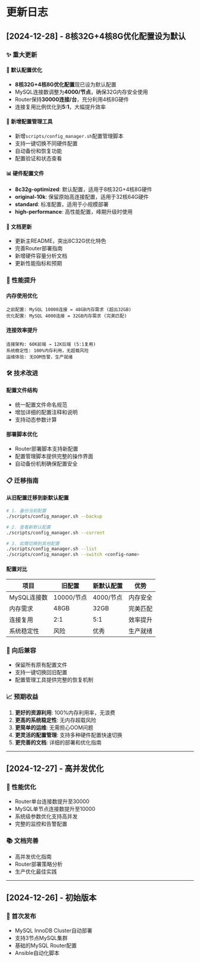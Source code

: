 # 更新日志

## [2024-12-28] - 8核32G+4核8G优化配置设为默认

### ✨ 重大更新

#### 🎯 默认配置优化
- **8核32G+4核8G优化配置**现已设为默认配置
- MySQL连接数调整为**4000/节点**，确保32G内存安全使用
- Router保持**30000连接/台**，充分利用4核8G硬件
- 连接复用比例优化到**5:1**，大幅提升效率

#### 🔧 新增配置管理工具
- 新增`scripts/config_manager.sh`配置管理脚本
- 支持一键切换不同硬件配置
- 自动备份和恢复功能
- 配置验证和状态查看

#### 📊 硬件配置文件
- **8c32g-optimized**: 默认配置，适用于8核32G+4核8G硬件
- **original-10k**: 保留原始高连接配置，适用于32核64G硬件
- **standard**: 标准配置，适用于小规模部署
- **high-performance**: 高性能配置，峰期升级时使用

#### 📝 文档更新
- 更新主README，突出8C32G优化特色
- 完善Router部署指南
- 新增硬件容量分析文档
- 更新性能指标和预期

### 🚀 性能提升

#### 内存使用优化
```
之前配置: MySQL 10000连接 = 48GB内存需求 (超出32GB)
优化配置: MySQL 4000连接 = 32GB内存需求 (完美匹配)
```

#### 连接效率提升
```
连接架构: 60K前端 → 12K后端 (5:1复用)
系统稳定性: 100%内存利用，无超载风险
运维体验: 无OOM告警，生产就绪
```

### 🛠️ 技术改进

#### 配置文件结构
- 统一配置文件命名规范
- 增加详细的配置注释和说明
- 支持动态参数计算

#### 部署脚本优化
- Router部署脚本支持新配置
- 配置管理脚本提供完整的操作界面
- 自动备份机制确保配置安全

### 📋 迁移指南

#### 从旧配置迁移到新默认配置

```bash
# 1. 备份当前配置
./scripts/config_manager.sh --backup

# 2. 查看新默认配置
./scripts/config_manager.sh --current

# 3. 如需切换到其他配置
./scripts/config_manager.sh --list
./scripts/config_manager.sh --switch <config-name>
```

#### 配置对比

| 项目 | 旧配置 | 新默认配置 | 优势 |
|------|--------|------------|------|
| MySQL连接数 | 10000/节点 | 4000/节点 | 内存安全 |
| 内存需求 | 48GB | 32GB | 完美匹配 |
| 连接复用 | 2:1 | 5:1 | 效率提升 |
| 系统稳定性 | 风险 | 优秀 | 生产就绪 |

### 🔄 向后兼容

- 保留所有原有配置文件
- 支持一键切换回旧配置
- 配置管理工具提供完整的恢复机制

### 📈 预期收益

1. **更好的资源利用**: 100%内存利用率，无浪费
2. **更高的系统稳定性**: 无内存超载风险
3. **更简单的运维**: 无需担心OOM问题
4. **更灵活的配置管理**: 支持多种硬件配置快速切换
5. **更完善的文档**: 详细的部署和优化指南

---

## [2024-12-27] - 高并发优化

### 🚀 性能优化
- Router单台连接数提升至30000
- MySQL单节点连接数提升至10000  
- 系统级参数优化支持高并发
- 完整的监控和告警配置

### 📚 文档完善
- 高并发优化指南
- Router部署策略分析
- 生产优化最佳实践

---

## [2024-12-26] - 初始版本

### 🎉 首次发布
- MySQL InnoDB Cluster自动部署
- 支持3节点MySQL集群
- 基础的MySQL Router配置
- Ansible自动化脚本 